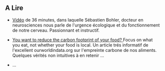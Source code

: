 ## A Lire

* [Vidéo](https://www.youtube.com/watch?v=SRvb7LCKB-c&t=7s) de 36 minutes, dans laquelle Sébastien Bohler, docteur en neurosciences nous parle de l'urgence écologique et du fonctionnement de notre cerveau. Passionnant et instructif.

* [You want to reduce the carbon footprint of your food? ](https://ourworldindata.org/food-choice-vs-eating-local) Focus on what you eat, not whether your food is local. Un article trés informatif de l'excellent ourworldindata.org sur l'empreinte carbone de nos aliments. Quelques vérités non intuitives à en retenir ...

* ...
